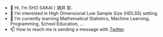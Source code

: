 - 👋 Hi, I’m SHO SAKAI / 酒井 彰.
- 👀 I’m interested in High Dimensional Low Sample Size (HDLSS) setting.
- 🌱 I’m currently learning Mathematical Statistics, Machine Learning, Programming, School Education, ...
- 📫 How to reach me is sending a message with [Twitter](https://twitter.com/simplesho_CLT).

<!---
ShoShohh/ShoShohh is a ✨ special ✨ repository because its `README.md` (this file) appears on your GitHub profile.
You can click the Preview link to take a look at your changes.
--->
